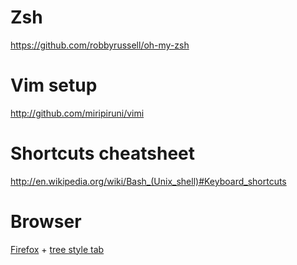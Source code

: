 # Zsh

https://github.com/robbyrussell/oh-my-zsh

# Vim setup

http://github.com/miripiruni/vimi

# Shortcuts cheatsheet

http://en.wikipedia.org/wiki/Bash_(Unix_shell)#Keyboard_shortcuts

# Browser

[Firefox](http://www.mozilla.org/) + [tree style tab](https://addons.mozilla.org/ru/firefox/addon/tree-style-tab/?src=search)
